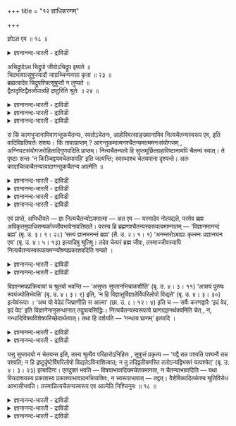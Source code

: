 +++
title = "१२ ज्ञाधिकरणम्"

+++

ज्ञोऽत एव ॥ १८ ॥  
<details><summary>ज्ञानानन्द-भारती - द्राविडी</summary>

ञोअद एव ॥ १८ ॥
</details>

अचिद्रूपोऽथ चिद्रूपो जीवोऽचिद्रूप इष्यते ॥  
चिदभावात्सुषुप्त्यादौ जाग्रच्चिन्मनसा कृता ॥ २३ ॥  
ब्रह्मत्वादेव चिद्रूपश्चित्सुषुप्तौ न लुप्यते ॥  
द्वैतादृष्टिद्वैतलोपान्नहि द्रष्टुरिति श्रुतेः ॥ २४ ॥  
<details><summary>ज्ञानानन्द-भारती - द्राविडी</summary>

--वैयासिक-न्यायमाला
</details>

<details><summary>ज्ञानानन्द-भारती - द्राविडी</summary>

जीवऩ् सैदऩ्य स्वरूबऩिल्लैया? अल्लदु सैदऩ्यस्वरूबऩा? नल्ल तूक्कम् मुदलाऩदिल्, अऱिवु इल्लाददिऩाल् (जीवऩ्) सैदऩ्य स्वरूबऩ् अल्लवॆऩ्ऱु करुदप्पडुगिऱदु। विऴिप्पु समयत्तिलुळ्ळ अऱिवु मऩसिऩाल् एऱ्पडुगिऱदु।
</details>

<details><summary>ज्ञानानन्द-भारती - द्राविडी</summary>

पिरह्ममागविरुप्पदिऩालेये (जीवऩ्) सैदऩ्य स्वरूबऩ्; नल्ल तूक्कत्तिल् सैदऩ्यम् पोय्विडविल्लै; (अप्पॊऴुदु) इरण्डावदु पार्क्कप्पडामल् इरुप्पदु इरण्डावदु इल्लाददिऩाल्, "पार्प्पवऩुक्कु (इल्लामै) किडैयादल्लवा" ऎऩ्ऱु सुरुदि सॊल्वदाल्।
</details>

स किं काणभुजानामिवागन्तुकचैतन्यः, स्वतोऽचेतनः, आहोस्वित्साङ्ख्यानामिव नित्यचैतन्यस्वरूप एव, इति वादिविप्रतिपत्तेः संशयः। किं तावत्प्राप्तम् ? आगन्तुकमात्मनश्चैतन्यमात्ममनःसंयोगजम् , अग्निघटसंयोगजरोहितादिगुणवदिति प्राप्तम्। नित्यचैतन्यत्वे हि सुप्तमूर्छितग्रहाविष्टानामपि चैतन्यं स्यात्। ते पृष्टाः सन्तः ‘न किञ्चिद्वयमचेतयामहि’ इति जल्पन्ति; स्वस्थाश्च चेतयमाना दृश्यन्ते। अतः कादाचित्कचैतन्यत्वादागन्तुकचैतन्य आत्मेति ॥

<details><summary>ज्ञानानन्द-भारती - द्राविडी</summary>

(जीवऩै सिलर् सित्रूबऩागवुम् सिलर् असित्रूब ऩागवुम् कूऱुवदाल् ऎदु न्यायम् ऎऩ्बदैत् तीर्माऩिप् पदऱ्काग विसारम् सॆय्गिऱार्। सुषुप्ति, मूर्च्चै मुदलाऩ निलैगळिल् अऱिवु इल्लाददालुम् जागरावस् तैयिल् मऩदिऩ् सम्बन्दत्ताल् ञाऩम् एऱ्पडुवदालुम् आत्माविल् ऎप्पॊऴुदुम् ञाऩम् इरुप्पदिल्लै। सिल समयम् वन्दुबोय्विडुगिऱदु ऎऩ्ऱु पूर्वबक्षम्।
</details>

<details><summary>ज्ञानानन्द-भारती - द्राविडी</summary>

पिरह्ममे माऱामल् उबादि सम्बन्दत्ताल् जीवऩागत् तोऩ्ऱुवदाग सुरुदिगळ् कूऱुवदाल् पिरह्मम् सैदऩ्य स्वरूबमाऩदाल् जीवऩुम् स्वबावत्तिलेये सैदऩ्य स्वरूबऩ्दाऩ्। सु षुप्ति मुदलाऩ निलै कळिल् सित्पिरगासमिरुन्दालुम् पिरगासप्पडुत्त वेण्डिय विषयङ्गळिल्लाददाल् तॆरियविल्लै सैदऩ्य पिरगासत्तिऱ्कु ऒरुक्कालुम् नासम् किडैयादु। जागरत् तिलुम् विषय वडिवमाऩ मऩोविरुत्तियिल् अबिव्यक् तमाऩ सैदऩ्य पिरगासत्ताल्दाऩ् विषयम् तॆरिगिऱदु। आदलाल् जीवात्मा सित्रूबऩ् ऎऩ्ऱु सित्तान्दम्)।
</details>

<details><summary>ज्ञानानन्द-भारती - द्राविडी</summary>

अवऩ् (जीवऩ्) कणाद मदस्तर्गळुक्कुप्पोल, तऩ् निलैयिल् असेदऩऩ्, पुदिदाय् वरुम् सैदऩ्यत्तै उडैयवऩ् ऎऩ्बदा अल्लदु साङ्गियर्गळुक्कुप्पोल, ऎप्पॊऴुदुम् सैदऩ्यत्तै स्वरूबमाग उडैयवऩ् ऎऩ्बदा, ऎऩ्ऱु वादिगळुक्कुळ् अबिप्रायबेदम् इरुप्प ताल् सन्देहम्।
</details>

<details><summary>ज्ञानानन्द-भारती - द्राविडी</summary>

पूर्वबक्षम्: ऎदु न्यायम्? आत्माविऩुडैय सैदऩ्यम् पुदिदाय् वरुवदु, आत्मावुक्कुम्, मऩसिऱ्कुम्, एऱ्पडुम् सेर्क्कैयिऩाल् उण्डागिऱदु। अक्ऩिक्कुम्, कुडत्तिऱ्कुम् एऱ्पडुम् सेर्क्कैयिऩाल् उण्डागिऱ सिवप्पु निऱम् मुदलाऩ कुणङ्गळैप्पोल, ऎऩ्ऱु एऱ्पडुगिऱदु। ऎप्पॊऴुदुम् सैदऩ्यमुळ्ळदाऩाल्, तूङ्गुगिऱवऩ् मूर्च्चैयिलिरुप्पवऩ्। किरहावेस मडैन्दवऩ् इवर्गळुक्कुम् सैदऩ्यम् इरुक्कवेण्डु मल्लवा? केट्कप्पट्टालुम् अवर्गळ् “नाङ्गळ् ऎदैयुम् अऱियविल्लै" ऎऩ्ऱु सॊल्गिऱार्गळ्; तऩ् निलैयिलि रुप्पवर्गळो अऱिबवर्गळाग काणप्पडुगिऱार्गळ्। आगै याल्, सिल वेळैगळिल् मात्तिरम् सैदऩ्यमुळ्ळदाल्, आत्मा पुदिदाग वरुगिऱ सैदऩ्यत्तैयुडैयदु ऎऩ्ऱु।
</details>

एवं प्राप्ते, अभिधीयते — ज्ञः नित्यचैतन्योऽयमात्मा — अत एव — यस्मादेव नोत्पद्यते, परमेव ब्रह्म अविकृतमुपाधिसम्पर्काज्जीवभावेनावतिष्ठते। परस्य हि ब्रह्मणश्चैतन्यस्वरूपत्वमाम्नातम् — ‘विज्ञानमानन्दं ब्रह्म’ (बृ. उ. ३। ९। २८) ‘सत्यं ज्ञानमनन्तं ब्रह्म’ (तै. उ. २। १। १) ‘अनन्तरोऽबाह्यः कृत्स्नः प्रज्ञानघन एव’ (बृ. उ. ४। ५। १३) इत्यादिषु श्रुतिषु। तदेव चेत्परं ब्रह्म जीवः, तस्माज्जीवस्यापि नित्यचैतन्यस्वरूपत्वमग्न्यौष्ण्यप्रकाशवदिति गम्यते ।

<details><summary>ज्ञानानन्द-भारती - द्राविडी</summary>

सित्तान्दम्: इव्विदम् एऱ्पडुम्बोदु सॊल्लप् पडुगिऱदु। इन्द आत्मा ञाऩस्वरूबऩ्, ऎप्पॊऴुदुम् सैदऩ्यमुळ्ळवऩ्, “इदिऩालेये” ऎदिऩालेये उण्डावदिल्लैयो, विगारमडैयाद परबिरह्ममे उबादियिऩ् सेर्क्कैयिऩाल् जीवत्तऩ्मैयुडऩ् इरुक्किऱदो। (अदऩाल्)
</details>

<details><summary>ज्ञानानन्द-भारती - द्राविडी</summary>

परबिरह्मत्तिऱ्कु सैदऩ्य स्वरूबमायिरुक्कुम् तऩ्मै “विक्ञाऩम् आऩन्दम् पिरह्मम्" (पिरुहत्। III।९-२८), 'सत्यम्, ञाऩम् ऎल्लैयऱ्ऱदु पिरह्मम्' (तैत्तिरीय। II। १-१) उळ् अऱ्ऱदु, वॆळियऱ्ऱदु, पूरावा युळ्ळदु, पिरक्ञाऩक्कट्टिये (पिरुहत्। IV।५-१३) ऎऩ्बदु मुदलाऩ सुरुदिगळिल् सॊल्लप्पट्टिरुक्किऱदु पिरसित्तम्। अन्द परबिरह्ममे जीवऩ् ऎऩ्ऱाल्, अदिलिरुन्दु ़ जीवऩुक्कुम्गूड ऎप्पॊऴुदुम् सैदऩ्य स्वरूबमायिरुक्कुम् तऩ्मै, अक्ऩिक्कु उष्णत् तऩ्मै, पिरगासम्बोल, ऎऩ्ऱु अऱियप्पडुगिऱदु।
</details>

विज्ञानमयप्रक्रियायां च श्रुतयो भवन्ति — ‘असुप्तः सुप्तानभिचाकशीति’ (बृ. उ. ४। ३। ११) ‘अत्रायं पुरुषः स्वयंज्योतिर्भवति’ (बृ. उ. ४। ३। ९) इति, ‘न हि विज्ञातुर्विज्ञातेर्विपरिलोपो विद्यते’ (बृ. उ. ४। ३। ३०) इत्येवंरूपाः । ‘अथ यो वेदेदं जिघ्राणीति स आत्मा’ (छा. उ. ८। १२। ४) इति च — सर्वैः करणद्वारैः ‘इदं वेद, इदं वेद’ इति विज्ञानेनानुसन्धानात् तद्रूपत्वसिद्धिः। नित्यचैतन्यस्वरूपत्वे घ्राणाद्यानर्थक्यमिति चेत् , न, गन्धादिविषयविशेषपरिच्छेदार्थत्वात्। तथा हि दर्शयति — ‘गन्धाय घ्राणम्’ इत्यादि ।

<details><summary>ज्ञानानन्द-भारती - द्राविडी</summary>

विक्ञाऩमयऩै (जीवऩै) सॊल्लुम् पिरगरणङ्गळिल् कूड "तूङ्गामलिरुन्दुगॊण्डु तूङ्गु पवैगळै पिरगासप्पडुत्तुगिऱाऩ्" (पिरुहत्।IV३-११), "इङ्गु इन्द पुरुषऩ् स्वयम् ज्योदिसाग इरुक्कि : ऱाऩ्” (पिरुहत्।IV।३-९) ऎऩ्ऱुम्, "अऱिगिऱवऩुडैय अऱिविऱ्कु अऴिवु किडैयादल्लवा” (पिरुहत्।IV।३-३०) ऎऩ्बदु पोल सुरुदिगळ् इरुक्किऩ्ऱऩ। “इऩि, ऎवऩ् इदै मुगरुगिऱेऩ् ऎऩ्ऱु अऱिगिऱाऩो अवऩ् आत्मा” (सान्।VIII।१२-४) ऎऩ्ऱु ऎल्ला इन्दिरियङ्गळ् वऴियाग इदै अऱिगिऱेऩ् इदै अऱिगिऱेऩ् ऎऩ्ऱु अऱिवुडऩ् कूड अऩुसन्दाऩम् वरुवदाल् ञाऩ स्वरूबमागवेयि रुक्कुम् तऩ्मै सित्तिक्किऱदु।
</details>

<details><summary>ज्ञानानन्द-भारती - द्राविडी</summary>

सैदऩ्यम् ऎप्पॊऴुदुमुळ्ळ स्वरूबमायिरुन्दाल् मूक्कु मुदलिय इन्दिरियङ्गळुक्कु पिरयोजऩमिल् लैये? ऎऩ्ऱाल् अप्पडियल्ल। कन्दम् मुदलिय विसेष विषयङ्गळिऩ् विरुत्ति एऱ्पडुवदै पिरयोजऩमायु टैयदाल् अप्पडिये “कन्दत्तिऱ्काग (कन्द विषयमाऩ मऩोविरुत्तिक्काग) मूक्कु" ऎऩ्बदु मुदलियदु काट्टुगिऱदु।
</details>

यत्तु सुप्तादयो न चेतयन्त इति, तस्य श्रुत्यैव परिहारोऽभिहितः , सुषुप्तं प्रकृत्य — ‘यद्वै तन्न पश्यति पश्यन्वै तन्न पश्यति; न हि द्रष्टुर्दृष्टेर्विपरिलोपो विद्यतेऽविनाशित्वात्; न तु तद्द्वितीयमस्ति ततोऽन्यद्विभक्तं यत्पश्येत्’ (बृ. उ. ४। ३। २३) इत्यादिना। एतदुक्तं भवति — विषयाभावादियमचेतयमानता, न चैतन्याभावादिति — यथा वियदाश्रयस्य प्रकाशस्य प्रकाश्याभावादनभिव्यक्तिः, न स्वरूपाभावात् — तद्वत्। वैशेषिकादितर्कश्च श्रुतिविरोध आभासीभवति। तस्मान्नित्यचैतन्यस्वरूप एव आत्मेति निश्चिनुमः ॥ १८ ॥

<details><summary>ज्ञानानन्द-भारती - द्राविडी</summary>

तूङ्गुगिऱवऩ् मुदलाऩवर्गळ् अऱियविल्लैये ऎऩ्ऱु ऎदुवो अदऱ्कु परिहारम् सुरुदियिऩालेये सॊल्लप्पट्टिरुक्किऱदु। नऩ्ऱाग तूङ्गुगिऱवऩैप् पऱ्ऱि ‘अदै पार्क्कविल्लै ऎऩ्बदु ऎदुवो, अदै पार्त्तुक् कॊण्डु ताऩे पार्क्कविल्लै। पार्क्किऱवऩुडैय पार्वैक्कु अऴिवु किडैयादल्लवा? नासमडैयुम् तऩ्मै इल्लाददिऩाल् अवऩैविड वेऱाग पिरिन्ददाग ऎदै पार्प्पाऩो अव्विद अन्द इरण्डावदु वस्तु इल्लैये” (पिरुहत्। V। ३-२३) ऎऩ्बदु मुदलियदाल्।
</details>

<details><summary>ज्ञानानन्द-भारती - द्राविडी</summary>

इदु सॊऩ्ऩदाग आगिऱदु; इन्द अऱियाम लिरुक्कुम् तऩ्मै विषयमिल्लाददिऩाल्, सैदऩ्य मिल्लाददिऩाल् अल्ल, ऎऩ्ऱु। आगासत्तै आसिरयित् तिरुक्किऱ पिरगासत्तिऱ्कु पिरगासिक्कप्पडुवदु इल्लाद तिऩाल् तॆरियामलिरुक्कुम् तऩ्मै, स्वरूबम् इल्लाद तिऩाल् अल्ल, ऎऩ्बदु ऎप्पडियो अदैप्पोल, वैसेषिगर् मुदलाऩवर्गळिऩ् तर्क्कमो सुरुदिक्कु विरोदमायिरुप्पदाल् आबासमाग (वास्तवमिल्ला तदाग) आगि विडुगिऱदु।
</details>

<details><summary>ज्ञानानन्द-भारती - द्राविडी</summary>

आगैयाल् आत्मा ऎप्पॊऴुदुमुळ्ळ सैदऩ्यत्तै स्वरूबमायुडैयवर् ऎऩ्ऱु निच्चयिक्किऱोम्।
</details>

